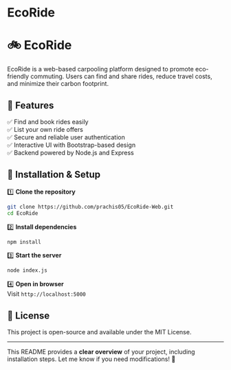 # EcoRide

# 🚲 **EcoRide**  

EcoRide is a web-based carpooling platform designed to promote eco-friendly commuting. Users can find and share rides, reduce travel costs, and minimize their carbon footprint.  

## 🌟 **Features**  
✅ Find and book rides easily  
✅ List your own ride offers  
✅ Secure and reliable user authentication  
✅ Interactive UI with Bootstrap-based design  
✅ Backend powered by Node.js and Express  


## 🚀 **Installation & Setup**  
1️⃣ **Clone the repository**  
```sh
git clone https://github.com/prachis05/EcoRide-Web.git
cd EcoRide
```
2️⃣ **Install dependencies**  
```sh
npm install
```
3️⃣ **Start the server**  
```sh
node index.js
```
4️⃣ **Open in browser**  
Visit `http://localhost:5000`

## 📜 **License**  
This project is open-source and available under the MIT License.  

---

This README provides a **clear overview** of your project, including installation steps. Let me know if you need modifications! 🚀
